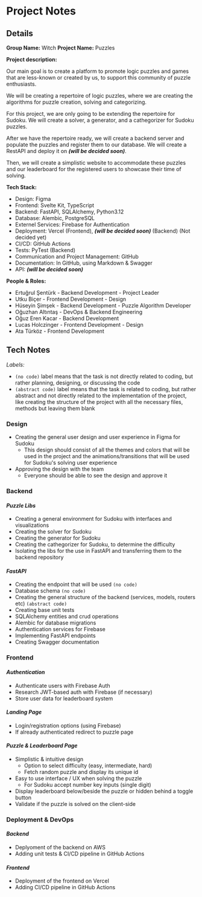 # Project Notes

## Details

**Group Name:** Witch
**Project Name:** Puzzles

**Project description:**

Our main goal is to create a platform to promote logic puzzles and games that are less-known or created by us, to support this community of puzzle enthusiasts.

We will be creating a repertoire of logic puzzles, where we are creating the algorithms for puzzle creation, solving and categorizing.

For this project, we are only going to be extending the repertoire for Sudoku. We will create a solver, a generator, and a cathegorizer for Sudoku puzzles.

After we have the repertoire ready, we will create a backend server and populate the puzzles and register them to our database. We will create a RestAPI and deploy it on _**(will be decided soon)**_.

Then, we will create a simplistic website to accommodate these puzzles and our leaderboard for the registered users to showcase their time of solving.


**Tech Stack:**
- Design: Figma
- Frontend: Svelte Kit, TypeScript
- Backend: FastAPI, SQLAlchemy, Python3.12
- Database: Alembic, PostgreSQL
- Externel Services: Firebase for Authentication
- Deployment: Vercel (Frontend), _**(will be decided soon)**_ (Backend) (Not decided yet)
- CI/CD: GitHub Actions
- Tests: PyTest (Backend)
- Communication and Project Management: GitHub
- Documentation: In GitHub, using Markdown & Swagger
- API: _**(will be decided soon)**_

**People & Roles:**
- Ertuğrul Şentürk - Backend Development - Project Leader
- Utku Biçer - Frontend Development - Design
- Hüseyin Şimşek - Backend Development - Puzzle Algorithm Developer
- Oğuzhan Altıntaş - DevOps & Backend Engineering
- Oğuz Eren Kacar - Backend Development
- Lucas Holczinger - Frontend Development - Design
- Ata Türköz - Frontend Development


## Tech Notes

*Labels:*
- ``(no code)`` label means that the task is not directly related to coding, but rather planning, designing, or discussing the code
- `(abstract code)` label means that the task is related to coding, but rather abstract and not directly related to the implementation of the project, like creating the structure of the project with all the necessary files, methods but leaving them blank


### Design

- Creating the general user design and user experience in Figma for Sudoku
  - This design should consist of all the themes and colors that will be used in the project and the animations/transitions that will be used for Sudoku's solving user experience
- Approving the design with the team
  - Everyone should be able to see the design and approve it


### Backend

#### *Puzzle Libs*
- Creating a general environment for Sudoku with interfaces and visualizations
- Creating the solver for Sudoku
- Creating the generator for Sudoku
- Creating the cathegorizer for Sudoku, to determine the difficulty
- Isolating the libs for the use in FastAPI and transferring them to the backend repository

#### *FastAPI*
- Creating the endpoint that will be used `(no code)`
- Database schema `(no code)`
- Creating the general structure of the backend (services, models, routers etc) `(abstract code)`
- Creating base unit tests
- SQLAlchemy entities and crud operations
- Alembic for database migrations
- Authentication services for Firebase
- Implementing FastAPI endpoints
- Creating Swagger documentation


### Frontend

#### *Authentication*
- Authenticate users with Firebase Auth
- Research JWT-based auth with Firebase (if necessary)
- Store user data for leaderboard system

#### *Landing Page*
- Login/registration options (using Firebase)
- If already authenticated redirect to puzzle page

#### *Puzzle & Leaderboard Page*
- Simplistic & intuitive design
    - Option to select difficulty (easy, intermediate, hard)
    - Fetch random puzzle and display its unique id
- Easy to use interface / UX when solving the puzzle
    - For Sudoku accept number key inputs (single digit)
- Display leaderboard below/beside the puzzle or hidden behind a toggle button
- Validate if the puzzle is solved on the client-side


### Deployment & DevOps

#### *Backend*
- Deplyoment of the backend on AWS
- Adding unit tests & CI/CD pipeline in GitHub Actions

#### *Frontend*
- Deployment of the frontend on Vercel
- Adding CI/CD pipeline in GitHub Actions
